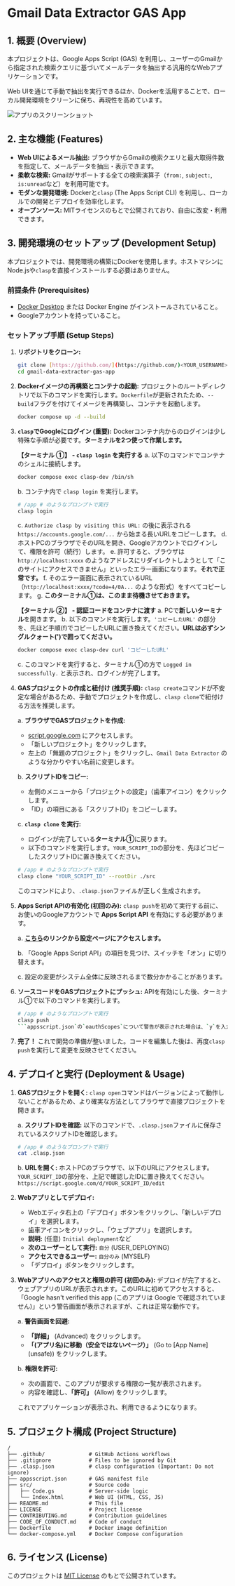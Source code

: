 # Gmail Data Extractor GAS App

## 1. 概要 (Overview)

本プロジェクトは、Google Apps Script (GAS) を利用し、ユーザーのGmailから指定された検索クエリに基づいてメールデータを抽出する汎用的なWebアプリケーションです。

Web UIを通じて手動で抽出を実行できるほか、Dockerを活用することで、ローカル開発環境をクリーンに保ち、再現性を高めています。

![アプリのスクリーンショット](https://placehold.co/800x450/f0f0f0/333333?text=App%20Screenshot)

## 2. 主な機能 (Features)

- **Web UIによるメール抽出:** ブラウザからGmailの検索クエリと最大取得件数を指定して、メールデータを抽出・表示できます。
- **柔軟な検索:** Gmailがサポートする全ての検索演算子（`from:`, `subject:`, `is:unread`など）を利用可能です。
- **モダンな開発環境:** Dockerと`clasp` (The Apps Script CLI) を利用し、ローカルでの開発とデプロイを効率化します。
- **オープンソース:** MITライセンスのもとで公開されており、自由に改変・利用できます。

## 3. 開発環境のセットアップ (Development Setup)

本プロジェクトでは、開発環境の構築にDockerを使用します。ホストマシンにNode.jsや`clasp`を直接インストールする必要はありません。

### 前提条件 (Prerequisites)

- [Docker Desktop](https://www.docker.com/products/docker-desktop/) または Docker Engine がインストールされていること。
- Googleアカウントを持っていること。

### セットアップ手順 (Setup Steps)

1.  **リポジトリをクローン:**
    ```bash
    git clone [https://github.com/](https://github.com/)<YOUR_USERNAME>/gmail-data-extractor-gas-app.git
    cd gmail-data-extractor-gas-app
    ```

2.  **Dockerイメージの再構築とコンテナの起動:**
    プロジェクトのルートディレクトリで以下のコマンドを実行します。`Dockerfile`が更新されたため、`--build`フラグを付けてイメージを再構築し、コンテナを起動します。
    ```bash
    docker compose up -d --build
    ```

3.  **`clasp`でGoogleにログイン (重要):**
    Dockerコンテナ内からのログインは少し特殊な手順が必要です。**ターミナルを2つ使って作業します。**

    **【ターミナル ①】 - `clasp login` を実行する**
    a. 以下のコマンドでコンテナのシェルに接続します。
    ```bash
    docker compose exec clasp-dev /bin/sh
    ```
    b. コンテナ内で `clasp login` を実行します。
    ```bash
    # /app # のようなプロンプトで実行
    clasp login
    ```
    c. `Authorize clasp by visiting this URL:` の後に表示される `https://accounts.google.com/...` から始まる長いURLをコピーします。
    d. ホストPCのブラウザでそのURLを開き、Googleアカウントでログインして、権限を許可（続行）します。
    e. 許可すると、ブラウザは `http://localhost:xxxx` のようなアドレスにリダイレクトしようとして「このサイトにアクセスできません」といったエラー画面になります。**それで正常です。**
    f. そのエラー画面に表示されているURL（`http://localhost:xxxx/?code=4/0A...` のような形式）をすべてコピーします。
    g. **このターミナル①は、このまま待機させておきます。**

    **【ターミナル ②】 - 認証コードをコンテナに渡す**
    a. PCで**新しいターミナル**を開きます。
    b. 以下のコマンドを実行します。`'コピーしたURL'` の部分を、先ほど手順(f)でコピーしたURLに置き換えてください。**URLは必ずシングルクォート(')で囲ってください。**
    ```bash
    docker compose exec clasp-dev curl 'コピーしたURL'
    ```
    c. このコマンドを実行すると、ターミナル①の方で `Logged in successfully.` と表示され、ログインが完了します。

4.  **GASプロジェクトの作成と紐付け (推奨手順):**
    `clasp create`コマンドが不安定な場合があるため、手動でプロジェクトを作成し、`clasp clone`で紐付ける方法を推奨します。

    a. **ブラウザでGASプロジェクトを作成:**
       - [script.google.com](https://script.google.com/home/my) にアクセスします。
       - 「新しいプロジェクト」をクリックします。
       - 左上の「無題のプロジェクト」をクリックし、`Gmail Data Extractor` のような分かりやすい名前に変更します。

    b. **スクリプトIDをコピー:**
       - 左側のメニューから「プロジェクトの設定」（歯車アイコン）をクリックします。
       - 「ID」の項目にある「スクリプトID」をコピーします。

    c. **`clasp clone` を実行:**
       - ログインが完了している**ターミナル①**に戻ります。
       - 以下のコマンドを実行します。`YOUR_SCRIPT_ID`の部分を、先ほどコピーしたスクリプトIDに置き換えてください。
    ```bash
    # /app # のようなプロンプトで実行
    clasp clone "YOUR_SCRIPT_ID" --rootDir ./src
    ```
    このコマンドにより、`.clasp.json`ファイルが正しく生成されます。

5.  **Apps Script APIの有効化 (初回のみ):**
    `clasp push`を初めて実行する前に、お使いのGoogleアカウントで **Apps Script API** を有効にする必要があります。
    
    a. **[こちら](https://script.google.com/home/usersettings)のリンクから設定ページにアクセスします。**
    
    b. 「Google Apps Script API」の項目を見つけ、スイッチを「オン」に切り替えます。
    
    c. 設定の変更がシステム全体に反映されるまで数分かかることがあります。

6.  **ソースコードをGASプロジェクトにプッシュ:**
    APIを有効にした後、ターミナル①で以下のコマンドを実行します。
    ```bash
    # /app # のようなプロンプトで実行
    clasp push
    ```appsscript.json`の`oauthScopes`について警告が表示された場合は、`y`を入力して続行してください。

7.  **完了！**
    これで開発の準備が整いました。コードを編集した後は、再度`clasp push`を実行して変更を反映させてください。

## 4. デプロイと実行 (Deployment & Usage)

1.  **GASプロジェクトを開く:**
    `clasp open`コマンドはバージョンによって動作しないことがあるため、より確実な方法としてブラウザで直接プロジェクトを開きます。

    a. **スクリプトIDを確認:** 以下のコマンドで、`.clasp.json`ファイルに保存されているスクリプトIDを確認します。
    ```bash
    # /app # のようなプロンプトで実行
    cat .clasp.json
    ```
    b. **URLを開く:** ホストPCのブラウザで、以下のURLにアクセスします。`YOUR_SCRIPT_ID`の部分を、上記で確認したIDに置き換えてください。
    `https://script.google.com/d/YOUR_SCRIPT_ID/edit`

2.  **Webアプリとしてデプロイ:**
    - Webエディタ右上の「デプロイ」ボタンをクリックし、「新しいデプロイ」を選択します。
    - 歯車アイコンをクリックし、「ウェブアプリ」を選択します。
    - **説明:** (任意) `Initial deployment`など
    - **次のユーザーとして実行:** `自分` (USER_DEPLOYING)
    - **アクセスできるユーザー:** `自分のみ` (MYSELF)
    - 「デプロイ」ボタンをクリックします。

3.  **Webアプリへのアクセスと権限の許可 (初回のみ):**
    デプロイが完了すると、ウェブアプリのURLが表示されます。このURLに初めてアクセスすると、「Google hasn't verified this app (このアプリは Google で確認されていません)」という警告画面が表示されますが、これは正常な動作です。

    a. **警告画面を回避:**
       - **「詳細」** (Advanced) をクリックします。
       - **「(アプリ名)に移動（安全ではないページ）」** (Go to [App Name] (unsafe)) をクリックします。

    b. **権限を許可:**
       - 次の画面で、このアプリが要求する権限の一覧が表示されます。
       - 内容を確認し、**「許可」** (Allow) をクリックします。

    これでアプリケーションが表示され、利用できるようになります。

## 5. プロジェクト構成 (Project Structure)

```
/
├── .github/              # GitHub Actions workflows
├── .gitignore            # Files to be ignored by Git
├── .clasp.json           # clasp configuration (Important: Do not ignore)
├── appsscript.json       # GAS manifest file
├── src/                  # Source code
│   ├── Code.gs           # Server-side logic
│   └── Index.html        # Web UI (HTML, CSS, JS)
├── README.md             # This file
├── LICENSE               # Project license
├── CONTRIBUTING.md       # Contribution guidelines
├── CODE_OF_CONDUCT.md    # Code of conduct
├── Dockerfile            # Docker image definition
└── docker-compose.yml    # Docker Compose configuration
```

## 6. ライセンス (License)

このプロジェクトは [MIT License](LICENSE) のもとで公開されています。
